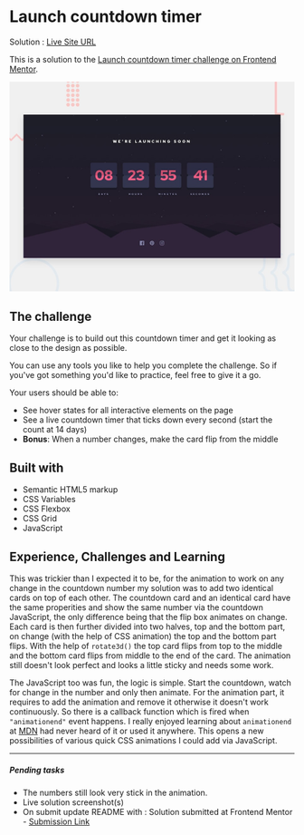 # Launch countdown timer

Solution : [Live Site URL](https://frontend-mentor-challenges-ecru.vercel.app/launch-countdown-timer)

This is a solution to the [Launch countdown timer challenge on Frontend Mentor](https://www.frontendmentor.io/challenges/launch-countdown-timer-N0XkGfyz-).

![Design preview for the Launch countdown timer coding challenge](./design/desktop-preview.jpg)

## The challenge

Your challenge is to build out this countdown timer and get it looking as close to the design as possible.

You can use any tools you like to help you complete the challenge. So if you've got something you'd like to practice, feel free to give it a go.

Your users should be able to:

- See hover states for all interactive elements on the page
- See a live countdown timer that ticks down every second (start the count at 14 days)
- **Bonus**: When a number changes, make the card flip from the middle

## Built with

- Semantic HTML5 markup
- CSS Variables
- CSS Flexbox
- CSS Grid
- JavaScript

## Experience, Challenges and Learning

This was trickier than I expected it to be, for the animation to work on any change in the countdown number my solution was to add two identical cards on top of each other.
The countdown card and an identical card have the same properities and show the same number via the countdown JavaScript, the only difference being that the flip box animates on change. 
Each card is then further divided into two halves, top and the bottom part, on change (with the help of CSS animation) the top and the bottom part flips.
With the help of `rotate3d()` the top card flips from top to the middle and the bottom card flips from middle to the end of the card.
The animation still doesn't look perfect and looks a little sticky and needs some work.

The JavaScript too was fun, the logic is simple. Start the countdown, watch for change in the number and only then animate. For the animation part, it requires to add the animation and remove it otherwise it doesn't work continuously. So there is a callback function which is fired when `"animationend"` event happens.
I really enjoyed learning about `animationend` at [MDN](https://developer.mozilla.org/en-US/docs/Web/API/HTMLElement/animationend_event) had never heard of it or used it anywhere. This opens a new possibilities of various quick CSS animations I could add via JavaScript.

---

##### Pending tasks

- The numbers still look very stick in the animation.
- Live solution screenshot(s)
- On submit update README with : Solution submitted at Frontend Mentor - [Submission Link]()

